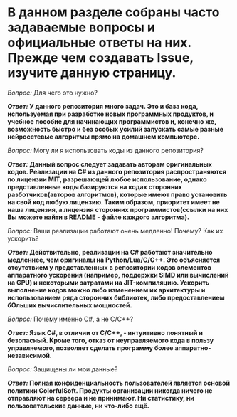 # В данном разделе собраны часто задаваемые вопросы и официальные ответы на них. Прежде чем создавать Issue, изучите данную страницу.

*Вопрос:* Для чего это нужно?

__*Ответ:* У данного репозитория много задач. Это и база кода, используемая при разработке новых программных продуктов, и учебное пособие для начинающих программистов и, конечно же, возможность быстро и без особых усилий запускать самые разные нейросетевые алгоритмы прямо на домашнем компьютере.__

*Вопрос:* Могу ли я использовать коды из данного репозитория?

__*Ответ:* Данный вопрос следует задавать авторам оригинальных кодов. Реализации на C# из данного репозитория распространяются по лицензии MIT, разрешающей любое использование, однако представленные коды базируются на кодах сторонних разботчиков(авторов алгоритмов), которые имеют право установить на свой код любую лицензию. Таким образом, приоритет имеет не наша лицензия, а лицензия сторонних программистов(ссылки на них Вы можете найти в README - файле каждого алгоритма).__

*Вопрос:* Ваши реализации работают очень медленно! Почему? Как их ускорить?

__*Ответ:* Действительно, реализации на C# работают значительно медленнее, чем оригиналы на Python/Lua/C/C++. Это объясняется отсутствием у представленных в репозитории кодов элементов аппаратного ускорения (например, поддержки SIMD или вычислений на GPU) и некоторыми затратами на JIT-компиляцию. Ускорить выполнение кодов можно либо изменением их архитектуры и использованием ряда сторонних библиотек, либо предоставлением бОльших вычислительных мощностей.__

*Вопрос:* Почему именно C#, а не C/C++?

__*Ответ:* Язык C#, в отличии от C/C++, - интуитивно понятный и безопасный. Кроме того, отказ от неуправляемого кода в пользу управляемого, позволяет сделать программу более аппаратно-независимой.__

*Вопрос:* Защищены ли мои данные?

__*Ответ:* Полная конфиденциальность пользователей является основой политики ColorfulSoft. Продукты организации никогда ничего не отправляют на сервера и не принимают. Ни статистику, ни пользовательские данные, ни что-либо ещё.__
